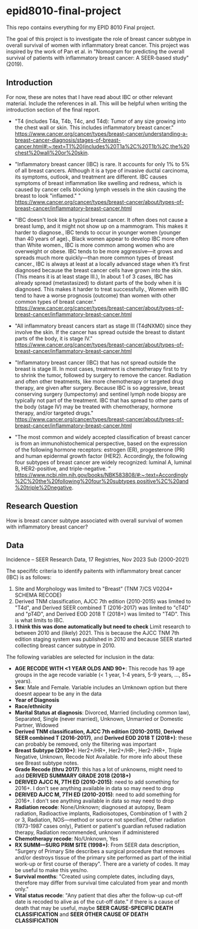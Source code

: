 # epid8010-final-project

This repo contains everything for my EPID 8010 Final project.

The goal of this project is to investigate the role of breast cancer subtype in overall survival of women with inflammatory breat cancer.  This project was inspired by the work of Pan et al. in "Nomogram for predicting the overall survival of patients with inflammatory breast cancer: A SEER-based study" (2019). 

## Introduction

For now, these are notes that I have read about IBC or other relevant material. Include the references in all.  This will be helpful when writing the introduction section of the final report.

* "T4 (includes T4a, T4b, T4c, and T4d): Tumor of any size growing into the chest wall or skin. This includes inflammatory breast cancer." https://www.cancer.org/cancer/types/breast-cancer/understanding-a-breast-cancer-diagnosis/stages-of-breast-cancer.html#:~:text=T1%20(includes%20T1a%2C%20T1b%2C,the%20chest%20wall%20or%20skin.

* "Inflammatory breast cancer (IBC) is rare. It accounts for only 1% to 5% of all breast cancers. Although it is a type of invasive ductal carcinoma, its symptoms, outlook, and treatment are different. IBC causes symptoms of breast inflammation like swelling and redness, which is caused by cancer cells blocking lymph vessels in the skin causing the breast to look "inflamed." " https://www.cancer.org/cancer/types/breast-cancer/about/types-of-breast-cancer/inflammatory-breast-cancer.html

* "IBC doesn't look like a typical breast cancer. It often does not cause a breast lump, and it might not show up on a mammogram. This makes it harder to diagnose., IBC tends to occur in younger women (younger than 40 years of age)., Black women appear to develop IBC more often than White women., IBC is more common among women who are overweight or obese.
IBC tends to be more aggressive—it grows and spreads much more quickly—than more common types of breast cancer., IBC is always at least at a locally advanced stage when it’s first diagnosed because the breast cancer cells have grown into the skin. (This means it is at least stage III.), In about 1 of 3 cases, IBC has already spread (metastasized) to distant parts of the body when it is diagnosed. This makes it harder to treat successfully., Women with IBC tend to have a worse prognosis (outcome) than women with other common types of breast cancer." https://www.cancer.org/cancer/types/breast-cancer/about/types-of-breast-cancer/inflammatory-breast-cancer.html

* "All inflammatory breast cancers start as stage III (T4dNXM0) since they involve the skin. If the cancer has spread outside the breast to distant parts of the body, it is stage IV." https://www.cancer.org/cancer/types/breast-cancer/about/types-of-breast-cancer/inflammatory-breast-cancer.html

* "Inflammatory breast cancer (IBC) that has not spread outside the breast is stage III. In most cases, treatment is chemotherapy first to try to shrink the tumor, followed by surgery to remove the cancer. Radiation and often other treatments, like more chemotherapy or targeted drug therapy, are given after surgery. Because IBC is so aggressive, breast conserving surgery (lumpectomy) and sentinel lymph node biopsy are typically not part of the treatment. IBC that has spread to other parts of the body (stage IV) may be treated with chemotherapy, hormone therapy, and/or targeted drugs." https://www.cancer.org/cancer/types/breast-cancer/about/types-of-breast-cancer/inflammatory-breast-cancer.html

* "The most common and widely accepted classification of breast cancer is from an immunohistochemical perspective, based on the expression of the following hormone receptors: estrogen (ER), progesterone (PR) and human epidermal growth factor (HER2). Accordingly, the following four subtypes of breast cancer are widely recognized: luminal A, luminal B, HER2-positive, and triple-negative. " https://www.ncbi.nlm.nih.gov/books/NBK583808/#:~:text=Accordingly%2C%20the%20following%20four%20subtypes,positive%2C%20and%20triple%2Dnegative.

## Research Question 

How is breast cancer subtype associated with overall survival of women with inflammatory breast cancer?

## Data
Incidence – SEER Research Data, 17 Registries, Nov 2023 Sub (2000-2021)

The specififc criteria to identify paitents with inflammatory breat cancer (IBC) is as follows:

1. Site and Morphology was limited to "Breast" (TNM 7/CS V0204+ SCHEMA RECODE)
2. Derived TNM classification, AJCC 7th edition (2010-2015) was limited to "T4d", and Derived SEER combined T (2016-2017) was limited to "cT4D" and "pT4D", and Derived EOD 2018 T (2018+) was limited to "T4D". This is what limits to IBC.
3. **I think this was done automatically but need to check** Limit research to between 2010 and (likely) 2021. This is because the AJCC TNM 7th edition staging system was published in 2010 and because SEER started collecting breast cancer subtype in 2010.

The following variables are selected for inclusion in the data:
* **AGE RECODE WITH <1 YEAR OLDS AND 90+**:  This recode has 19 age groups in the age recode variable (< 1 year, 1-4 years, 5-9 years, ..., 85+ years).
* **Sex**: Male and Female. Variable includes an Umknown option but there doesnt appear to be any in the data
* **Year of Diagnosis**
* **Race/ethnicity**
* **Marital Status at diagnosis**: Divorced, Married (including common law), Separated, Single (never married), Unknown, Unmarried or Domestic Partner, Widowed
* **Derived TNM classification, AJCC 7th edition (2010-2015)**, **Derived SEER combined T (2016-2017)**, and **Derived EOD 2018 T (2018+)**: these can probably be removed, only the filtering was important
* **Breast Subtype (2010+)**: Her2+/HR+, Her2+/HR-, Her2-/HR+, Triple Negative, Unknown, Recode Not Available. for more info about these see Breast subtype notes.
* **Grade Recode (thru 2017)**: this has a lot of unknowns, might need to add **DERIVED SUMMARY GRADE 2018 (2018+)**
* **DERIVED AJCC N, 7TH ED (2010-2015)**: need to add something for 2016+. I don't see anything available in data so may need to drop
* **DERIVED AJCC M, 7TH ED (2010-2015)**: need to add something for 2016+. I don't see anything available in data so may need to drop
* **Radiation recode**: None/Unknown; diagnosed at autopsy, Beam radiation, Radioactive implants, Radioisotopes, Combination of 1 with 2 or 3, Radiation, NOS—method or source not specified, Other radiation (1973-1987 cases only), Patient or patient's guardian refused radiation therapy, Radiation recommended, unknown if administered
* **Chemotherapy recode**: No/Unknown, Yes
* **RX SUMM—SURG PRIM SITE (1998+)**: From SEER data description, "Surgery of Primary Site describes a surgical procedure that removes and/or destroys tissue of the primary site performed as part of the initial work-up or first course of therapy". There are a variety of codes. It may be useful to make this yes/no.
* **Survival months**: "Created using complete dates, including days, therefore may differ from survival time calculated from year and month only."
* **Vital status recode**: "Any patient that dies after the follow-up cut-off date is recoded to alive as of the cut-off date." if there is a cause of death that may be useful, maybe **SEER CAUSE-SPECIFIC DEATH CLASSIFICATION** and **SEER OTHER CAUSE OF DEATH CLASSIFICATION**






